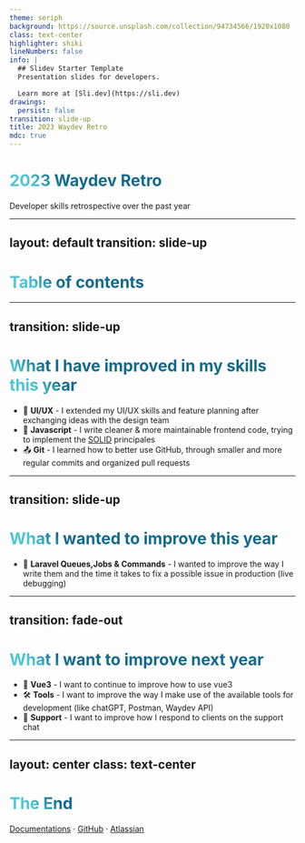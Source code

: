 ```yaml
---
theme: seriph
background: https://source.unsplash.com/collection/94734566/1920x1080
class: text-center
highlighter: shiki
lineNumbers: false
info: |
  ## Slidev Starter Template
  Presentation slides for developers.

  Learn more at [Sli.dev](https://sli.dev)
drawings:
  persist: false
transition: slide-up
title: 2023 Waydev Retro
mdc: true
---
```


# 2023 Waydev Retro

Developer skills retrospective over the past year

<!--
The last comment block of each slide will be treated as slide notes. It will be visible and editable in Presenter Mode along with the slide. [Read more in the docs](https://sli.dev/guide/syntax.html#notes)
-->

---
layout: default
transition: slide-up
---

# Table of contents

<Toc maxDepth="1"></Toc>

---
transition: slide-up
---

# What I have improved in my skills this year

- 🎨 **UI/UX** - I extended my UI/UX skills and feature planning after exchanging ideas with the design team 
- 📝 **Javascript** - I write cleaner & more maintainable frontend code, trying to implement the [SOLID](https://dev.to/denisveleaev/5-solid-principles-with-javascript-how-to-make-your-code-solid-1kl5) principales
- 📤 **Git** - I learned how to better use GitHub, through smaller and more regular commits and organized pull requests

<style>
h1 {
  background-color: #2B90B6;
  background-image: linear-gradient(45deg, #4EC5D4 10%, #146b8c 20%);
  background-size: 100%;
  -webkit-background-clip: text;
  -moz-background-clip: text;
  -webkit-text-fill-color: transparent;
  -moz-text-fill-color: transparent;
}
</style>

---
transition: slide-up
---

# What I wanted to improve <b>this year</b>

- 📝 **Laravel Queues,Jobs & Commands** - I wanted to improve the way I write them and the time it takes to fix a possible issue in production (live debugging)


<style>
h1 {
  background-color: #2B90B6;
  background-image: linear-gradient(45deg, #4EC5D4 10%, #146b8c 20%);
  background-size: 100%;
  -webkit-background-clip: text;
  -moz-background-clip: text;
  -webkit-text-fill-color: transparent;
  -moz-text-fill-color: transparent;
}
</style>

---
transition: fade-out
---

# What I want to improve <b>next year</b>

- 🎥 **Vue3** - I want to continue to improve how to use vue3
- 🛠 **Tools** - I want to improve the way I make use of the available tools for development (like chatGPT, Postman, Waydev API)
- 🤹 **Support** - I want to improve how I respond to clients on the support chat

<!-- - 📝 **Text-based** - focus on the content with Markdown, and then style them later
- 🎨 **Themable** - theme can be shared and used with npm packages
- 🧑‍💻 **Developer Friendly** - code highlighting, live coding with autocompletion
- 🤹 **Interactive** - embedding Vue components to enhance your expressions
- 🎥 **Recording** - built-in recording and camera view
- 📤 **Portable** - export into PDF, PNGs, or even a hostable SPA
- 🛠 **Hackable** - anything possible on a webpage -->


<!--
You can have `style` tag in markdown to override the style for the current page.
Learn more: https://sli.dev/guide/syntax#embedded-styles
-->

<style>
h1 {
  background-color: #2B90B6;
  background-image: linear-gradient(45deg, #4EC5D4 10%, #146b8c 20%);
  background-size: 100%;
  -webkit-background-clip: text;
  -moz-background-clip: text;
  -webkit-text-fill-color: transparent;
  -moz-text-fill-color: transparent;
}
</style>


---
layout: center
class: text-center
---

# The End

[Documentations](https://docs.waydev.co/docs) · [GitHub](https://github.com/) · [Atlassian](https://support.atlassian.com/jira-software-cloud/)
